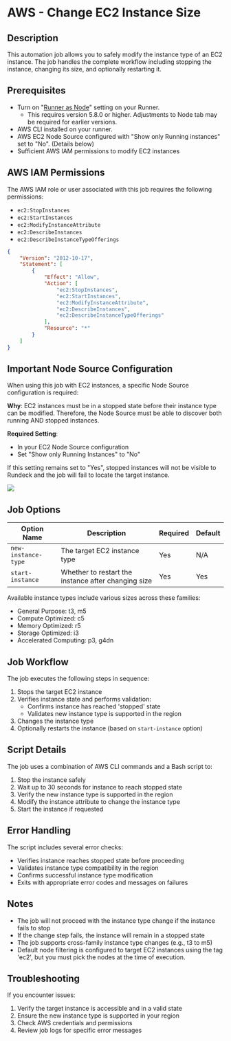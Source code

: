 # AWS - Change EC2 Instance Size

## Description

This automation job allows you to safely modify the instance type of an EC2 instance. The job handles the complete workflow including stopping the instance, changing its size, and optionally restarting it.

## Prerequisites

- Turn on "[Runner as Node](/administration/runner/runner-management/node-dispatch.html#runner-as-a-node)" setting on your Runner.  
  - This requires version 5.8.0 or higher.  Adjustments to Node tab may be required for earlier versions.
- AWS CLI installed on your runner.  
- AWS EC2 Node Source configured with "Show only Running instances" set to "No". (Details below)
- Sufficient AWS IAM permissions to modify EC2 instances

## AWS IAM Permissions

The AWS IAM role or user associated with this job requires the following permissions:

- `ec2:StopInstances`
- `ec2:StartInstances`
- `ec2:ModifyInstanceAttribute`
- `ec2:DescribeInstances`
- `ec2:DescribeInstanceTypeOfferings`

```json
{
    "Version": "2012-10-17",
    "Statement": [
        {
            "Effect": "Allow",
            "Action": [
                "ec2:StopInstances",
                "ec2:StartInstances",
                "ec2:ModifyInstanceAttribute",
                "ec2:DescribeInstances",
                "ec2:DescribeInstanceTypeOfferings"
            ],
            "Resource": "*"
        }
    ]
}
```

## Important Node Source Configuration

When using this job with EC2 instances, a specific Node Source configuration is required:

**Why**: EC2 instances must be in a stopped state before their instance type can be modified. Therefore, the Node Source must be able to discover both running AND stopped instances.

**Required Setting**:
- In your EC2 Node Source configuration
- Set "Show only Running Instances" to "No"

If this setting remains set to "Yes", stopped instances will not be visible to Rundeck and the job will fail to locate the target instance.

![](/assets/img/solutions-aws-change-ec2-nodesource.png)

## Job Options

| Option Name | Description | Required | Default |
|------------|-------------|----------|---------|
| `new-instance-type` | The target EC2 instance type | Yes | N/A |
| `start-instance` | Whether to restart the instance after changing size | Yes | Yes |

Available instance types include various sizes across these families:
- General Purpose: t3, m5
- Compute Optimized: c5
- Memory Optimized: r5
- Storage Optimized: i3
- Accelerated Computing: p3, g4dn

## Job Workflow

The job executes the following steps in sequence:

1. Stops the target EC2 instance
2. Verifies instance state and performs validation:
   - Confirms instance has reached 'stopped' state
   - Validates new instance type is supported in the region
3. Changes the instance type
4. Optionally restarts the instance (based on `start-instance` option)

## Script Details

The job uses a combination of AWS CLI commands and a Bash script to:

1. Stop the instance safely
2. Wait up to 30 seconds for instance to reach stopped state
3. Verify the new instance type is supported in the region
4. Modify the instance attribute to change the instance type
5. Start the instance if requested

## Error Handling

The script includes several error checks:
- Verifies instance reaches stopped state before proceeding
- Validates instance type compatibility in the region
- Confirms successful instance type modification
- Exits with appropriate error codes and messages on failures

## Notes

- The job will not proceed with the instance type change if the instance fails to stop
- If the change step fails, the instance will remain in a stopped state
- The job supports cross-family instance type changes (e.g., t3 to m5)
- Default node filtering is configured to target EC2 instances using the tag 'ec2', but you must pick the nodes at the time of execution.

## Troubleshooting

If you encounter issues:
1. Verify the target instance is accessible and in a valid state
2. Ensure the new instance type is supported in your region
3. Check AWS credentials and permissions
4. Review job logs for specific error messages